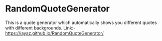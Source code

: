 # RandomQuoteGenerator
This is a quote generator which automatically shows you different quotes with different backgrounds.
Link:- https://iayaz.github.io/RandomQuoteGenerator/
